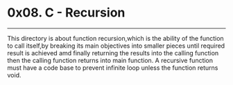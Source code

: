 # 0x08. C - Recursion
---

This directory is about function recursion,which is the ability of the function to call itself,by breaking its main objectives into smaller pieces until required result is achieved amd finally returning the results into the calling function then the calling function returns into main function. A recursive function must have a code base to prevent infinite loop unless the function returns void.
